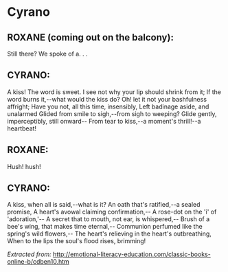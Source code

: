 # Cyrano

## ROXANE (coming out on the balcony):
  Still there?
  We spoke of a. . .

## CYRANO:
  A kiss! The word is sweet.
  I see not why your lip should shrink from it;
  If the word burns it,--what would the kiss do?
  Oh! let it not your bashfulness affright;
  Have you not, all this time, insensibly,
  Left badinage aside, and unalarmed
  Glided from smile to sigh,--from sigh to weeping?
  Glide gently, imperceptibly, still onward--
  From tear to kiss,--a moment's thrill!--a heartbeat!

## ROXANE:
  Hush! hush!

## CYRANO:
  A kiss, when all is said,--what is it?
  An oath that's ratified,--a sealed promise,
  A heart's avowal claiming confirmation,--
  A rose-dot on the 'i' of 'adoration,'--
  A secret that to mouth, not ear, is whispered,--
  Brush of a bee's wing, that makes time eternal,--
  Communion perfumed like the spring's wild flowers,--
  The heart's relieving in the heart's outbreathing,
  When to the lips the soul's flood rises, brimming!


_Extracted from:_ http://emotional-literacy-education.com/classic-books-online-b/cdben10.htm
